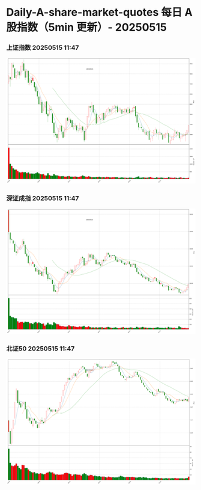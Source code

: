 
# Daily-A-share-market-quotes 每日 A 股指数（5min 更新）- 20250515

### 上证指数 20250515 11:47
![](./fig/2025/5/20250515-sh000001.png)

### 深证成指 20250515 11:47
![](./fig/2025/5/20250515-sz399001.png)

### 北证50 20250515 11:47
![](./fig/2025/5/20250515-bj899050.png)
